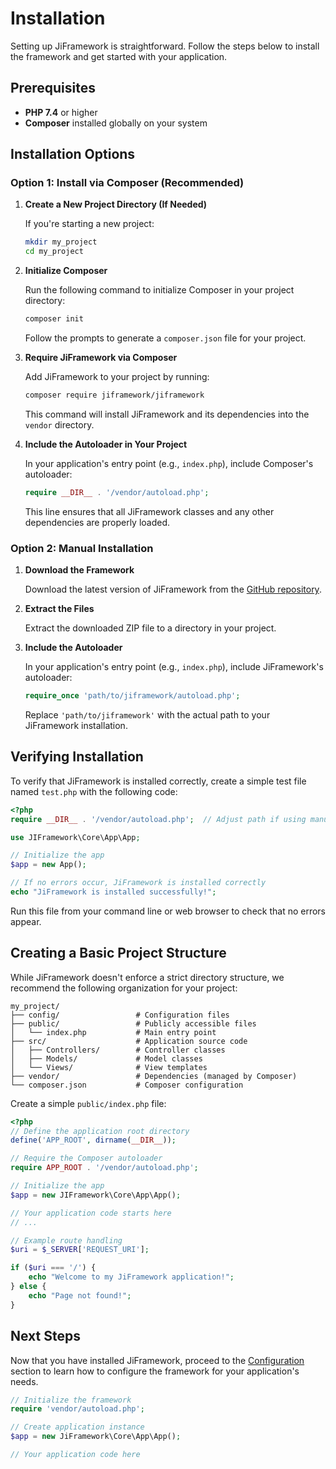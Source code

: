 # Installation

Setting up JiFramework is straightforward. Follow the steps below to install the framework and get started with your application.

## Prerequisites

* **PHP 7.4** or higher
* **Composer** installed globally on your system

## Installation Options

### Option 1: Install via Composer (Recommended)

1. **Create a New Project Directory (If Needed)**

   If you're starting a new project:

   ```bash
   mkdir my_project
   cd my_project
   ```

2. **Initialize Composer**

   Run the following command to initialize Composer in your project directory:

   ```bash
   composer init
   ```

   Follow the prompts to generate a `composer.json` file for your project.

3. **Require JiFramework via Composer**

   Add JiFramework to your project by running:

   ```bash
   composer require jiframework/jiframework
   ```

   This command will install JiFramework and its dependencies into the `vendor` directory.

4. **Include the Autoloader in Your Project**

   In your application's entry point (e.g., `index.php`), include Composer's autoloader:

   ```php
   require __DIR__ . '/vendor/autoload.php';
   ```

   This line ensures that all JiFramework classes and any other dependencies are properly loaded.

### Option 2: Manual Installation

1. **Download the Framework**

   Download the latest version of JiFramework from the [GitHub repository](https://github.com/jiframework/jiframework).

2. **Extract the Files**

   Extract the downloaded ZIP file to a directory in your project.

3. **Include the Autoloader**

   In your application's entry point (e.g., `index.php`), include JiFramework's autoloader:

   ```php
   require_once 'path/to/jiframework/autoload.php';
   ```

   Replace `'path/to/jiframework'` with the actual path to your JiFramework installation.

## Verifying Installation

To verify that JiFramework is installed correctly, create a simple test file named `test.php` with the following code:

```php
<?php
require __DIR__ . '/vendor/autoload.php';  // Adjust path if using manual installation

use JIFramework\Core\App\App;

// Initialize the app
$app = new App();

// If no errors occur, JiFramework is installed correctly
echo "JiFramework is installed successfully!";
```

Run this file from your command line or web browser to check that no errors appear.

## Creating a Basic Project Structure

While JiFramework doesn't enforce a strict directory structure, we recommend the following organization for your project:

```
my_project/
├── config/                 # Configuration files
├── public/                 # Publicly accessible files
│   └── index.php           # Main entry point
├── src/                    # Application source code
│   ├── Controllers/        # Controller classes
│   ├── Models/             # Model classes
│   └── Views/              # View templates
├── vendor/                 # Dependencies (managed by Composer)
└── composer.json           # Composer configuration
```

Create a simple `public/index.php` file:

```php
<?php
// Define the application root directory
define('APP_ROOT', dirname(__DIR__));

// Require the Composer autoloader
require APP_ROOT . '/vendor/autoload.php';

// Initialize the app
$app = new JIFramework\Core\App\App();

// Your application code starts here
// ...

// Example route handling
$uri = $_SERVER['REQUEST_URI'];

if ($uri === '/') {
    echo "Welcome to my JiFramework application!";
} else {
    echo "Page not found!";
}
```

## Next Steps

Now that you have installed JiFramework, proceed to the [Configuration](configuration.md) section to learn how to configure the framework for your application's needs. 

```php
// Initialize the framework
require 'vendor/autoload.php';

// Create application instance
$app = new JiFramework\Core\App\App();

// Your application code here
``` 